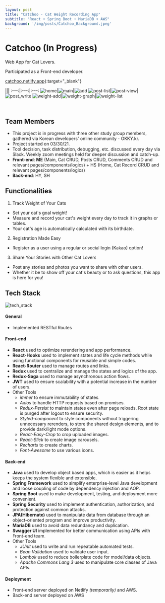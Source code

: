 ```yaml
---
layout: post
title: "Catchoo - Cat Weight Recording App"
subtitle: "React + Spring Boot + MariaDB + AWS"
background: '/img/posts/Catchoo_Background.jpeg'
---
```

# Catchoo (In Progress)
Web App for Cat Lovers.

Participated as a Front-end developer.

[catchoo.netlify.app](https://catchoo.netlify.app){:target="_blank"}

|||
:---:|:---:|:---:
![home](/img/posts/Catchoo_home.png)|![main](/img/posts/Catchoo_main.png)|![add](/img/posts/Catchoo_add.png)
![post-list](/img/posts/Catchoo_post_list.png)|![post-view](/img/posts/Catchoo_post_view.png)|![post_write](/img/posts/Catchoo_post_write.png)
![weight-add](/img/posts/Catchoo_weight.png)|![weight-graph](/img/posts/Catchoo_weight-graph.png)|![weight-list](/img/posts/Catchoo_weight_list.png)

<br />

## Team Members
- This project is in progress with three other study group members, gathered via Korean developers' online community - OKKY.kr.
- Project started on 03/30/21.
- Tool decision, task distribution, debugging, etc. discussed every day via Slack. Weekly zoom meetings held for deeper discussion and catch-up.
- **Front-end**: **ME** (Main, Cat CRUD, Posts CRUD, Comments CRUD and relevant pages/components/logics) + HS (Home, Cat Record CRUD and relevant pages/components/logics)
- **Back-end**: HY, SH <br />

## Functionalities
1. Track Weight of Your Cats
- Set your cat's goal weight!
- Measure and record your cat's weight every day to track it in graphs or tables.
- Your cat's age is automatically calculated with its birthdate.

2. Registration Made Easy
- Register as a user using a regular or social login (Kakao) option!

3. Share Your Stories with Other Cat Lovers
- Post any stories and photos you want to share with other users.
- Whether it be to show off your cat's beauty or to ask questions, this app is here for you! <br />

## Tech Stack
![tech_stack](/img/posts/Catchoo_tech_stack.png) <br/>

#### General
- Implemented RESTful Routes <br/>

#### Front-end
- **React** used to optimize rerendering and app performance.
- **React-Hooks** used to implement states and life cycle methods while using functional components for reusable and simple codes.
- **React-Router** used to manage routes and links.
- **Redux** used to centralize and manage the states and logics of the app.
- **Redux-Saga** used to manage asynchronous action flows.
- **JWT** used to ensure scalability with a potential increase in the number of users.
- Other Tools
  * _immer_ to ensure immutability of states.
  * _Axios_ to handle HTTP requests based on promises.
  * _Redux-Persist_ to maintain states even after page reloads. Root state is purged after logout to ensure security. 
  * _Styled-component_ to style components without triggering unnecessary rerenders, to store the shared design elements, and to provide dark/light mode options.
  * _React-Easy-Crop_ to crop uploaded images.
  * _React-Slick_ to create image carousels.
  * _Recharts_ to create charts.
  * _Font-Awesome_  to use various icons.

#### Back-end
- **Java** used to develop object based apps, which is easier as it helps keeps the system flexible and extensible.
- **Spring Framework** used to simplify enterprise-level Java development and loose coupling of code by dependency injection and AOP.
- **Spring Boot** used to make development, testing, and deployment more convenient.
- **Spring Security** used to implement authentication, authorization, and protection against common attacks.
- **JPA(Hibernate)** used to manipulate data from database through an object-oriented program and improve productivity.
- **MariaDB** used to avoid data redundancy and duplication.
- **Swagger UI** implemented for better communication using APIs with Front-end team.
- Other Tools
  - *JUnit* used to write and run repeatable automated tests.
  - *Bean Validation* used to validate user input.
  - *Lombok* used to reduce boilerplate code for model/data objects. 
  - *Apache Commons Lang 3* used to manipulate core classes of Java APIs.

#### Deployment
- Front-end server deployed on Netlify *(temporarily)* and AWS.
- Back-end server deployed on AWS